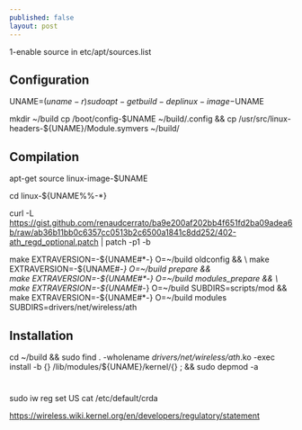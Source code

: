 ```yaml
---
published: false
layout: post
---
```


1-enable source in etc/apt/sources.list

## Configuration

UNAME=$(uname -r)
sudo apt-get build-dep linux-image-$UNAME

mkdir ~/build
cp /boot/config-$UNAME  ~/build/.config && cp /usr/src/linux-headers-${UNAME}/Module.symvers ~/build/

## Compilation

apt-get source linux-image-$UNAME

cd linux-${UNAME%%-*}

curl -L https://gist.github.com/renaudcerrato/ba9e200af202bb4f651fd2ba09adea6b/raw/ab36b11bb0c6357cc0513b2c6500a1841c8dd252/402-ath_regd_optional.patch | patch -p1 -b

make EXTRAVERSION=-${UNAME#*-} O=~/build oldconfig && \
make EXTRAVERSION=-${UNAME#*-} O=~/build prepare && \
make EXTRAVERSION=-${UNAME#*-} O=~/build modules_prepare && \
make EXTRAVERSION=-${UNAME#*-} O=~/build SUBDIRS=scripts/mod && \
make EXTRAVERSION=-${UNAME#*-} O=~/build modules SUBDIRS=drivers/net/wireless/ath

## Installation

cd ~/build && sudo find . -wholename *drivers/net/wireless/ath*.ko -exec install -b {} /lib/modules/${UNAME}/kernel/{} \; && sudo depmod -a

#
sudo iw reg set US 
cat /etc/default/crda




https://wireless.wiki.kernel.org/en/developers/regulatory/statement



